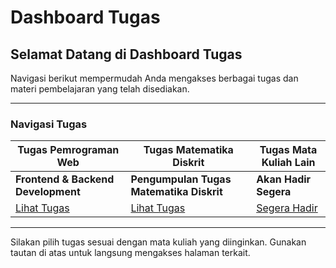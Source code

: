 # Dashboard Tugas

## Selamat Datang di Dashboard Tugas

Navigasi berikut mempermudah Anda mengakses berbagai tugas dan materi pembelajaran yang telah disediakan.

---

### Navigasi Tugas

| **Tugas Pemrograman Web**           | **Tugas Matematika Diskrit**           | **Tugas Mata Kuliah Lain**            |
|-------------------------------------|----------------------------------------|---------------------------------------|
| **Frontend & Backend Development** | **Pengumpulan Tugas Matematika Diskrit** | **Akan Hadir Segera**                |
| [Lihat Tugas](#)                   | [Lihat Tugas](https://aidilsaputrakirsan.github.io/Pengajaran-Tugas/Pengumpulan/) | [Segera Hadir](#)                     |

---

Silakan pilih tugas sesuai dengan mata kuliah yang diinginkan. Gunakan tautan di atas untuk langsung mengakses halaman terkait.
